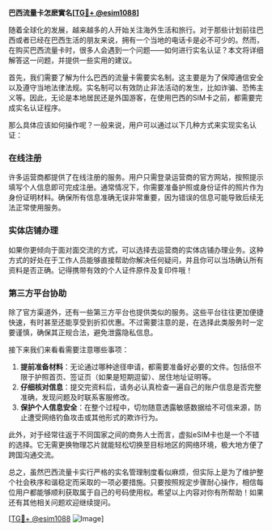 **巴西流量卡怎麽實名[[TG💪+ @esim1088](https://t.me/s/esim1088)]**

随着全球化的发展，越来越多的人开始关注海外生活和旅行。对于那些计划前往巴西或者已经在巴西生活的朋友来说，拥有一个当地的电话卡是必不可少的。然而，在购买巴西流量卡时，很多人会遇到一个问题——如何进行实名认证？本文将详细解答这一问题，并提供一些实用的建议。

首先，我们需要了解为什么巴西的流量卡需要实名制。这主要是为了保障通信安全以及遵守当地法律法规。实名制可以有效防止非法活动的发生，比如诈骗、恐怖主义等。因此，无论是本地居民还是外国游客，在使用巴西的SIM卡之前，都需要完成实名认证程序。

那么具体应该如何操作呢？一般来说，用户可以通过以下几种方式来实现实名认证：

### 在线注册

许多运营商都提供了在线注册的服务。用户只需登录运营商的官方网站，按照提示填写个人信息即可完成注册。通常情况下，你需要准备护照或身份证件的照片作为身份证明材料。确保所有信息准确无误非常重要，因为错误的信息可能导致后续无法正常使用服务。

### 实体店铺办理

如果你更倾向于面对面交流的方式，可以选择去运营商的实体店铺办理业务。这种方式的好处在于工作人员能够直接帮助你解决任何疑问，并且你可以当场确认所有资料是否正确。记得携带有效的个人证件原件及复印件哦！

### 第三方平台协助

除了官方渠道外，还有一些第三方平台也提供类似的服务。这些平台往往更加便捷快速，有时甚至还能享受到折扣优惠。不过需要注意的是，在选择此类服务时一定要谨慎，确保其正规合法，避免泄露隐私信息。

接下来我们来看看需要注意哪些事项：

1. **提前准备材料**：无论通过哪种途径申请，都需要准备好必要的文件。包括但不限于护照首页、签证页（如果是短期逗留）、居住地址证明等。
2. **仔细核对信息**：提交完资料后，请务必认真检查一遍自己的账户信息是否完整准确，发现问题及时联系客服修改。
3. **保护个人信息安全**：在整个过程中，切勿随意透露敏感数据给不可信来源，防止遭受网络钓鱼攻击或其他形式的欺诈行为。

此外，对于经常往返于不同国家之间的商务人士而言，虚拟eSIM卡也是一个不错的选择。它无需更换物理芯片就能轻松切换至目标地区的网络环境，极大地方便了跨国沟通交流。

总之，虽然巴西流量卡实行严格的实名管理制度看似麻烦，但实际上是为了维护整个社会秩序和谐稳定而采取的一项必要措施。只要按照规定步骤耐心操作，相信每位用户都能够顺利获取属于自己的号码使用权。希望以上内容对你有所帮助！如果还有其他相关问题欢迎继续提问。

[[TG💪+ @esim1088](https://t.me/s/esim1088) ![Image](https://i.postimg.cc/4NQfJmqS/Snipaste-2025-05-13-00-14-12.png)]